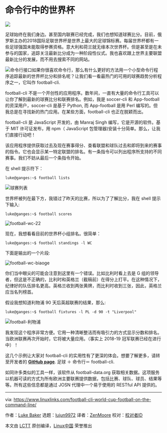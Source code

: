 命令行中的世界杯
======

![](https://i2.wp.com/www.linuxlinks.com/wp-content/uploads/2018/06/football-wc2018.jpg?resize=700%2C450&ssl=1)

足球始终在我们身边。甚至国内联赛已经完成，我们也想知道球赛比分。目前，俄罗斯主办的2018国际足联世界杯是世界上最大的足球锦标赛。每届世界杯都有一些足球强国未能取得参赛资格。意大利和荷兰就无缘本次世界杯。但是甚至是在未参与的国家，追踪关注最新比分成为一种阶段性仪式。我也喜欢跟上世界主要联盟最新比分的发展，而不用去搜索不同的网站。

![命令行接口][2]如果你很喜欢命令行，那么有什么更好的方法用一个小型命令行程序追踪最新的世界杯比分和排名呢？让我们看一看最热门的可用的球赛趋势分析程序之一，它叫作 football-cli.

football-cli 不是一个开创性的应用程序。数年间，一直有大量的命令行工具可以让你了解到最新的球赛比分和联赛排名。例如，我是 soccer-cli 和 App-football 的资深用户，soccer-cli 是基于 Python, 而 App-football 是用 Perl 编写的。但我总是在寻找新的热门应用。在某些方面，football-cli 也正在脱颖而出。

football-cli 是 JavaScript 开发的，由 Manraj Singh 编写，它是开源的软件。基于 MIT 许可证发布，用 npm（ JavaScript 包管理器)安装十分简单。那么，让我们直接行动吧！

该应用程序提供获取过去及现在赛事得分、查看联盟和球队过去和即将到来的赛事的指令。它也会显示某一特定联盟的排名。有一条指令可以列出程序所支持的不同赛事。我们不妨从最后一个条指令开始。

在 shell 提示符下：

`luke@ganges:~$ football lists`

![球赛列表][3]

世界杯被列在最下方，我错过了昨天的比赛，所以为了了解比分，我在 shell 提示下输入:

`luke@ganges:~$ football scores`

![football-wc-22][4]

现在，我想看看目前的世界杯小组排名。很简单：

`luke@ganges:~$ football standings -l WC`

下面是输出的一个片段:

![football-wc-biaoge][5]

你们当中眼尖的可能会注意到这里有一个错误。比如比利时看上去是 G 组的领导者，但这是不正确的，比利时和英格兰（截稿前）在得分上打平。在这种情况下，纪律好的队伍排名更高。英格兰收到两张黄牌，而比利时收到三张，因此，英格兰应当名列榜首。

假设我想知道利物浦 90 天后英超联赛的结果，那么:

`luke@ganges:~$ football fixtures -l PL -d 90 -t "Liverpool"`

![football-利物浦][6]

我发现这个程序非常方便。它用一种清晰整洁而有吸引力的方式显示分数和排名。当欧洲联赛再次开始时，它将被大量应用。（事实上 2018-19 冠军联赛已经在进行中）！

这几个示例让大家对 football-cli 的实用性有了更深的体会。想要了解更多，请转至开发者的  **[GitHub page][7]**. 足球 ＋ 命令行＝ football-cli.

如同许多类似的工具一样，该软件从 football-data.org 获取相关数据。这项服务以机器可读的方式为所有欧洲主要联赛提供数据，包括比赛、球队、球员、结果等等。所有这些信息都是通过 JOSN 代理中一个易于使用的 RESTful API 提供的。


--------------------------------------------------------------------------------

via: https://www.linuxlinks.com/football-cli-world-cup-football-on-the-command-line/

作者：[Luke Baker][a]
选题：[lujun9972](https://github.com/lujun9972)
译者：[ZenMoore](https://github.com/ZenMoore)
校对：[校对者ID](https://github.com/校对者ID)

本文由 [LCTT](https://github.com/LCTT/TranslateProject) 原创编译，[Linux中国](https://linux.cn/) 荣誉推出

[a]:https://www.linuxlinks.com/author/luke-baker/
[1]:https://www.linuxlinks.com/wp-content/plugins/jetpack/modules/lazy-images/images/1x1.trans.gif
[2]:https://i0.wp.com/www.linuxlinks.com/wp-content/uploads/2017/12/CLI.png?resize=195%2C171&ssl=1
[3]:https://i2.wp.com/www.linuxlinks.com/wp-content/uploads/2018/06/football-lists.png?resize=595%2C696&ssl=1
[4]:https://i2.wp.com/www.linuxlinks.com/wp-content/uploads/2018/06/football-wc-22.png?resize=634%2C75&ssl=1
[5]:https://i0.wp.com/www.linuxlinks.com/wp-content/uploads/2018/06/football-wc-table.png?resize=750%2C581&ssl=1
[6]:https://i1.wp.com/www.linuxlinks.com/wp-content/uploads/2018/06/football-Liverpool.png?resize=749%2C131&ssl=1
[7]:https://github.com/ManrajGrover/football-cli
[8]:https://www.linuxlinks.com/links/Software/
[9]:https://discord.gg/uN8Rqex
